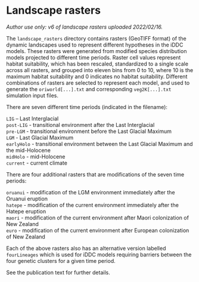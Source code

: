 # Landscape rasters

*Author use only: v6 of landscape rasters uploaded 2022/02/16.*

The ```landscape_rasters``` directory contains rasters (GeoTIFF format) of the dynamic landscapes used to represent different hypotheses in the iDDC models. These rasters were generated from modified species distribution models projected to different time periods. Raster cell values represent habitat suitability, which has been rescaled, standardized to a single scale across all rasters, and grouped into eleven bins from 0 to 10, where 10 is the maximum habitat suitability and 0 indicates no habitat suitability. Different combinations of rasters are selected to represent each model, and used to generate the ```oriworld[...].txt``` and corresponding ```veg2K[...].txt``` simulation input files.

There are seven different time periods (indicated in the filename):

```LIG``` – Last Interglacial<br/>
```post-LIG``` - transitional environment after the Last Interglacial<br/>
```pre-LGM``` - transitional environment before the Last Glacial Maximum<br/>
```LGM``` - Last Glacial Maximum<br/>
```earlyHolo``` - transitional environment between the Last Glacial Maximum and the mid-Holocene<br/>
```midHolo``` - mid-Holocene<br/>
```current``` - current climate

There are four additional rasters that are modifications of the seven time periods:

```oruanui``` - modification of the LGM environment immediately after the Oruanui eruption<br/>
```hatepe``` - modification of the current environment immediately after the Hatepe eruption<br/>
```maori``` - modification of the current environment after Maori colonization of New Zealand<br/>
```euro``` - modification of the current environment after European colonization of New Zealand

Each of the above rasters also has an alternative version labelled ```fourLineages``` which is used for iDDC models requiring barriers between the four genetic clusters for a given time period.

See the publication text for further details.
